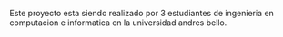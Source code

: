 Este proyecto esta siendo realizado por 3 estudiantes de ingenieria en computacion e informatica en la universidad andres bello.
